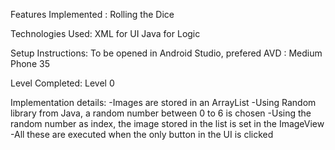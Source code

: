 Features Implemented : Rolling the Dice

Technologies Used: XML for UI
                   Java for Logic

Setup Instructions: To be opened in Android Studio, prefered AVD : Medium Phone 35

Level Completed: Level 0

Implementation details:
-Images are stored in an ArrayList
-Using Random library from Java, a random number between 0 to 6 is chosen
-Using the random number as index, the image stored in the list is set in the ImageView
-All these are executed when the only button in the UI is clicked
